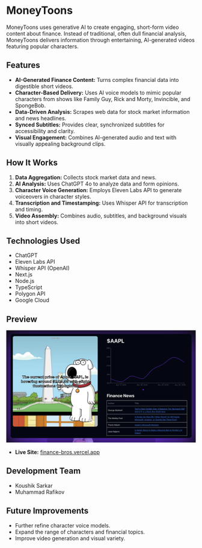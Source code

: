# MoneyToons

MoneyToons uses generative AI to create engaging, short-form video content about finance. Instead of traditional, often dull financial analysis, MoneyToons delivers information through entertaining, AI-generated videos featuring popular characters.

## Features

* **AI-Generated Finance Content:** Turns complex financial data into digestible short videos.
* **Character-Based Delivery:** Uses AI voice models to mimic popular characters from shows like Family Guy, Rick and Morty, Invincible, and SpongeBob.
* **Data-Driven Analysis:** Scrapes web data for stock market information and news headlines.
* **Synced Subtitles:** Provides clear, synchronized subtitles for accessibility and clarity.
* **Visual Engagement:** Combines AI-generated audio and text with visually appealing background clips.

## How It Works

1.  **Data Aggregation:** Collects stock market data and news.
2.  **AI Analysis:** Uses ChatGPT 4o to analyze data and form opinions.
3.  **Character Voice Generation:** Employs Eleven Labs API to generate voiceovers in character styles.
4.  **Transcription and Timestamping:** Uses Whisper API for transcription and timing.
5.  **Video Assembly:** Combines audio, subtitles, and background visuals into short videos.

## Technologies Used

* ChatGPT
* Eleven Labs API
* Whisper API (OpenAI)
* Next.js
* Node.js
* TypeScript
* Polygon API
* Google Cloud

## Preview
![money-toons](money-toons-preview.png)

* **Live Site:** [finance-bros.vercel.app](finance-bros.vercel.app)


## Development Team

* Koushik Sarkar
* Muhammad Rafikov

## Future Improvements

* Further refine character voice models.
* Expand the range of characters and financial topics.
* Improve video generation and visual variety.